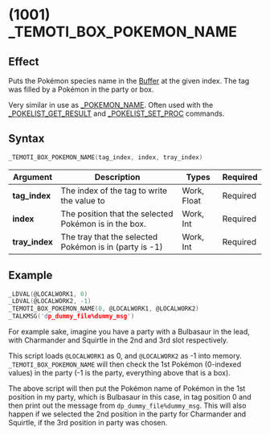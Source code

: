 # (1001) _TEMOTI_BOX_POKEMON_NAME

## Effect

Puts the Pokémon species name in the [Buffer](../../introduction.md#text-output-tag) at the given index. The tag was filled by a Pokémon in the party or box.

Very similar in use as [_POKEMON_NAME](./309-pokemon-name.md). Often used with the [_POKELIST_GET_RESULT](../gamedata/267-pokelist-get-result.md) and [_POKELIST_SET_PROC](../gamedata/264-pokelist-set-proc.md) commands. 

## Syntax

```c
_TEMOTI_BOX_POKEMON_NAME(tag_index, index, tray_index)
```

| Argument | Description | Types | Required |
| - | - | - | - |
| **tag_index** | The index of the tag to write the value to | Work, Float | Required |
| **index** | The position that the selected Pokémon is in the box. | Work, Int | Required |
| **tray_index** | The tray that the selected Pokémon is in (party is -1) | Work, Int | Required |

## Example

```c
_LDVAL(@LOCALWORK1, 0)
_LDVAL(@LOCALWORK2, -1)
_TEMOTI_BOX_POKEMON_NAME(0, @LOCALWORK1, @LOCALWORK2)
_TALKMSG('dp_dummy_file%dummy_msg')
```

For example sake, imagine you have a party with a Bulbasaur in the lead, with Charmander and Squirtle in the 2nd and 3rd slot respectively.

This script loads `@LOCALWORK1` as 0, and `@LOCALWORK2` as -1 into memory. `_TEMOTI_BOX_POKEMON_NAME` will then check the 1st Pokémon (0-indexed values) in the party (-1 is the party, everything above that is a box).

The above script will then put the Pokémon name of Pokémon in the 1st position in my party, which is Bulbasaur in this case, in tag position 0 and then print out the message from `dp_dummy_file%dummy_msg`. This will also happen if we selected the 2nd position in the party for Charmander and Squirtle, if the 3rd position in party was chosen.
